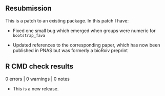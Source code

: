 ## Resubmission
This is a patch to an existing package. In this patch I have: 

* Fixed one small bug which emerged when groups were numeric for `bootstrap_fava`

* Updated references to the corresponding paper, which has now been published in PNAS but was formerly a bioRxiv preprint

## R CMD check results

0 errors | 0 warnings | 0 notes

* This is a new release.
